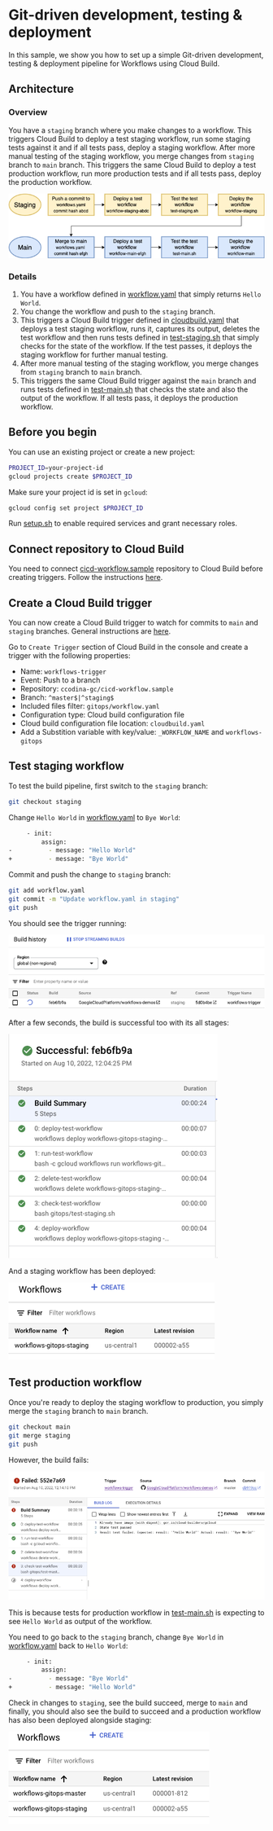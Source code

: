 # Git-driven development, testing & deployment

In this sample, we show you how to set up a simple Git-driven development,
testing & deployment pipeline for Workflows using Cloud Build.

## Architecture

### Overview

You have a `staging` branch where you make changes to a workflow. This triggers
Cloud Build to deploy a test staging workflow, run some staging tests against it and
if all tests pass, deploy a staging workflow. After more manual testing of the
staging workflow, you merge changes from `staging` branch to `main` branch. This
triggers the same Cloud Build to deploy a test production workflow, run more
production tests and if all tests pass, deploy the production workflow.

![Architecture](images/architecture.png)

### Details

1. You have a workflow defined in [workflow.yaml](workflow.yaml) that simply
   returns `Hello World`.
1. You change the workflow and push to the `staging` branch.
1. This triggers a Cloud Build trigger defined in
   [cloudbuild.yaml](cloudbuild.yaml) that deploys a test staging workflow, runs it,
   captures its output, deletes the test workflow and then runs tests defined in
   [test-staging.sh](test-staging.sh) that simply checks for the state of the
   workflow. If the test passes, it deploys the staging workflow for further
   manual testing.
1. After more manual testing of the staging workflow, you merge changes from
   `staging` branch to `main` branch.
1. This triggers the same Cloud Build trigger against the `main` branch and runs
   tests defined in [test-main.sh](test-master.sh) that checks the state and
   also the output of the workflow. If all tests pass, it deploys the production
   workflow.

## Before you begin

You can use an existing project or create a new project:

```sh
PROJECT_ID=your-project-id
gcloud projects create $PROJECT_ID
```

Make sure your project id is set in `gcloud`:

```sh
gcloud config set project $PROJECT_ID
```

Run [setup.sh](setup.sh) to enable required services and grant necessary roles.

## Connect repository to Cloud Build

You need to connect
[cicd-workflow.sample](https://github.com/ccodina-gc/cicd-workflow.sample)
repository to Cloud Build before creating triggers. Follow the instructions
[here](https://cloud.google.com/build/docs/automating-builds/github/connect-repo-github#connecting_a_github_repository).

## Create a Cloud Build trigger

You can now create a Cloud Build trigger to watch for commits to `main` and
`staging` branches. General instructions are
[here](https://cloud.google.com/build/docs/automating-builds/create-manage-triggers).

Go to `Create Trigger` section of Cloud Build in the console and create a
trigger with the following properties:

* Name: `workflows-trigger`
* Event: Push to a branch
* Repository: `ccodina-gc/cicd-workflow.sample`
* Branch: `^master$|^staging$`
* Included files filter: `gitops/workflow.yaml`
* Configuration type: Cloud build configuration file
* Cloud build configuration file location: `cloudbuild.yaml`
* Add a Substition variable with key/value: `_WORKFLOW_NAME` and `workflows-gitops`

## Test staging workflow

To test the build pipeline, first switch to the `staging` branch:

```sh
git checkout staging
```

Change `Hello World` in [workflow.yaml](workflow.yaml) to `Bye World`:

```sh
     - init:
         assign:
-          - message: "Hello World"
+          - message: "Bye World"
```

Commit and push the change to `staging` branch:

```sh
git add workflow.yaml
git commit -m "Update workflow.yaml in staging"
git push
```

You should see the trigger running:

![Trigger running](images/image1.png)

After a few seconds, the build is successful too with its all stages:

![Staging build details](images/image2.png)

And a staging workflow has been deployed:

![Workflows staging](images/image3.png)

## Test production workflow

Once you're ready to deploy the staging workflow to production, you simply merge
the `staging` branch to `main` branch.

```sh
git checkout main
git merge staging
git push
```

However, the build fails:

![Production build details](images/image4.png)

This is because tests for production workflow in
[test-main.sh](test-master.sh) is expecting to see `Hello World` as output of
the workflow.

You need to go back to the `staging` branch, change `Bye World` in
[workflow.yaml](workflow.yaml) back to `Hello World`:

```sh
     - init:
         assign:
-          - message: "Bye World"
+          - message: "Hello World"
```

Check in changes to `staging`, see the build succeed, merge to `main` and
finally, you should also see the build to succeed and a production workflow has
also been deployed alongside staging:

![Workflows production](images/image5.png)
